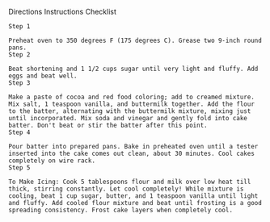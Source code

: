 Directions
Instructions Checklist

    Step 1

    Preheat oven to 350 degrees F (175 degrees C). Grease two 9-inch round pans.
    Step 2

    Beat shortening and 1 1/2 cups sugar until very light and fluffy. Add eggs and beat well.
    Step 3

    Make a paste of cocoa and red food coloring; add to creamed mixture. Mix salt, 1 teaspoon vanilla, and buttermilk together. Add the flour to the batter, alternating with the buttermilk mixture, mixing just until incorporated. Mix soda and vinegar and gently fold into cake batter. Don't beat or stir the batter after this point.
    Step 4

    Pour batter into prepared pans. Bake in preheated oven until a tester inserted into the cake comes out clean, about 30 minutes. Cool cakes completely on wire rack.
    Step 5

    To Make Icing: Cook 5 tablespoons flour and milk over low heat till thick, stirring constantly. Let cool completely! While mixture is cooling, beat 1 cup sugar, butter, and 1 teaspoon vanilla until light and fluffy. Add cooled flour mixture and beat until frosting is a good spreading consistency. Frost cake layers when completely cool.

